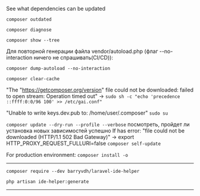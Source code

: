 See what dependencies can be updated

``composer outdated``

``composer diagnose``

``composer show --tree``

Для повторной генерации файла vendor/autoload.php (флаг --no-interaction ничего не спрашивать(CI/CD)):

``composer dump-autoload --no-interaction`` 

``composer clear-cache``

"The "https://getcomposer.org/version" file could not be downloaded: failed to open stream: Operation timed out" ->
``sudo sh -c "echo 'precedence ::ffff:0:0/96 100' >> /etc/gai.conf"``

"Unable to write keys.dev.pub to: /home/user/.composer"
``sudo su``


``composer update --dry-run --profile --verbose`` посмотреть, пройдет ли установка новых зависимостей успешно
If has error:  "file could not be downloaded (HTTP/1.1 502 Bad Gateway)" -> export HTTP_PROXY_REQUEST_FULLURI=false
``composer self-update``

For production environment:
``composer install -o``
_____________________________________________________________________

``composer require --dev barryvdh/laravel-ide-helper``

``php artisan ide-helper:generate``

_____________________________________________________________________